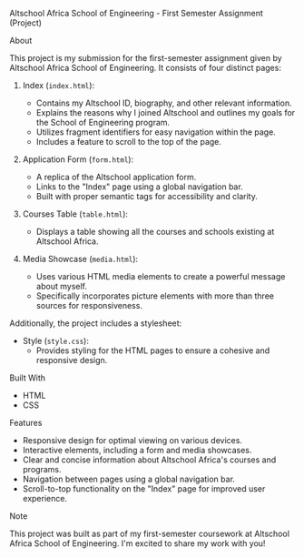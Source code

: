 Altschool Africa School of Engineering - First Semester Assignment (Project)

About

This project is my submission for the first-semester assignment given by Altschool Africa School of Engineering. It consists of four distinct pages:

1. Index (`index.html`):
   - Contains my Altschool ID, biography, and other relevant information.
   - Explains the reasons why I joined Altschool and outlines my goals for the School of Engineering program.
   - Utilizes fragment identifiers for easy navigation within the page.
   - Includes a feature to scroll to the top of the page.

2. Application Form (`form.html`):
   - A replica of the Altschool application form.
   - Links to the "Index" page using a global navigation bar.
   - Built with proper semantic tags for accessibility and clarity.

3. Courses Table (`table.html`):
   - Displays a table showing all the courses and schools existing at Altschool Africa.

4. Media Showcase (`media.html`):
   - Uses various HTML media elements to create a powerful message about myself.
   - Specifically incorporates picture elements with more than three sources for responsiveness.

Additionally, the project includes a stylesheet:

- Style (`style.css`):
  - Provides styling for the HTML pages to ensure a cohesive and responsive design.

Built With

- HTML
- CSS

Features

- Responsive design for optimal viewing on various devices.
- Interactive elements, including a form and media showcases.
- Clear and concise information about Altschool Africa's courses and programs.
- Navigation between pages using a global navigation bar.
- Scroll-to-top functionality on the "Index" page for improved user experience.


Note

This project was built as part of my first-semester coursework at Altschool Africa School of Engineering. I'm excited to share my work with you!
